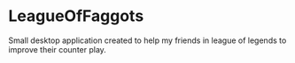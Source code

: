 # LeagueOfFaggots
Small desktop application created to help my friends in league of legends to improve their counter play.
